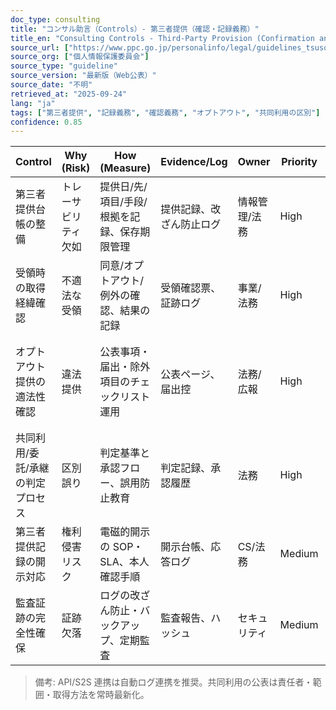 ```yaml
---
doc_type: consulting
title: "コンサル助言（Controls）- 第三者提供（確認・記録義務）"
title_en: "Consulting Controls - Third-Party Provision (Confirmation and Records)"
source_url: ["https://www.ppc.go.jp/personalinfo/legal/guidelines_tsusoku/"]
source_org: ["個人情報保護委員会"]
source_type: "guideline"
source_version: "最新版（Web公表）"
source_date: "不明"
retrieved_at: "2025-09-24"
lang: "ja"
tags: ["第三者提供", "記録義務", "確認義務", "オプトアウト", "共同利用の区別"]
confidence: 0.85
---
```


| Control                          | Why (Risk)           | How (Measure)                                | Evidence/Log             | Owner         | Priority | Ref          |
| -------------------------------- | -------------------- | -------------------------------------------- | ------------------------ | ------------- | -------- | ------------ |
| 第三者提供台帳の整備             | トレーサビリティ欠如 | 提供日/先/項目/手段/根拠を記録、保存期限管理 | 提供記録、改ざん防止ログ | 情報管理/法務 | High     | 記録義務     |
| 受領時の取得経緯確認             | 不適法な受領         | 同意/オプトアウト/例外の確認、結果の記録     | 受領確認票、証跡ログ     | 事業/法務     | High     | 確認義務     |
| オプトアウト提供の適法性確認     | 違法提供             | 公表事項・届出・除外項目のチェックリスト運用 | 公表ページ、届出控       | 法務/広報     | High     | オプトアウト |
| 共同利用/委託/承継の判定プロセス | 区別誤り             | 判定基準と承認フロー、誤用防止教育           | 判定記録、承認履歴       | 法務          | High     | 区別         |
| 第三者提供記録の開示対応         | 権利侵害リスク       | 電磁的開示の SOP・SLA、本人確認手順          | 開示台帳、応答ログ       | CS/法務       | Medium   | 権利行使     |
| 監査証跡の完全性確保             | 証跡欠落             | ログの改ざん防止・バックアップ、定期監査     | 監査報告、ハッシュ       | セキュリティ  | Medium   | 記録管理     |

> 備考: API/S2S 連携は自動ログ連携を推奨。共同利用の公表は責任者・範囲・取得方法を常時最新化。
